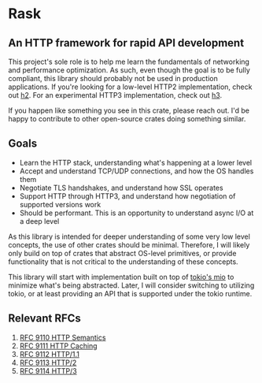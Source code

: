 # Rask

## An HTTP framework for rapid API development

This project's sole role is to help me learn the fundamentals of networking and performance optimization. As such,
even though the goal is to be fully compliant, this library should probably not be used in production applications.
If you're looking for a low-level HTTP2 implementation, check out [h2](https://github.com/hyperium/h2). For an
experimental HTTP3 implementation, check out [h3](https://github.com/hyperium/h3).

If you happen like something you see in this crate, please reach out. I'd be happy to contribute to other open-source
crates doing something similar.

## Goals

- Learn the HTTP stack, understanding what's happening at a lower level
- Accept and understand TCP/UDP connections, and how the OS handles them
- Negotiate TLS handshakes, and understand how SSL operates
- Support HTTP through HTTP3, and understand how negotiation of supported versions work
- Should be performant. This is an opportunity to understand async I/O at a deep level

As this library is intended for deeper understanding of some very low level concepts, the use of other crates should
be minimal. Therefore, I will likely only build on top of crates that abstract OS-level primitives, or provide
functionality that is not critical to the understanding of these concepts.

This library will start with implementation built on top of [tokio's mio](https://github.com/tokio-rs/mio) to minimize
what's being abstracted. Later, I will consider switching to utilizing tokio, or at least providing an API that is
supported under the tokio runtime.

## Relevant RFCs

1. [RFC 9110 HTTP Semantics](https://www.rfc-editor.org/rfc/rfc9110)
2. [RFC 9111 HTTP Caching](https://www.rfc-editor.org/rfc/rfc9111)
3. [RFC 9112 HTTP/1.1](https://www.rfc-editor.org/rfc/rfc9112)
4. [RFC 9113 HTTP/2](https://www.rfc-editor.org/rfc/rfc9113)
5. [RFC 9114 HTTP/3](https://www.rfc-editor.org/rfc/rfc9114)
